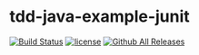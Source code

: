 # tdd-java-example-junit

[![Build Status](https://travis-ci.org/sahaz/tdd-java-example-junit.svg?branch=master)](https://travis-ci.org/sahaz/tdd-java-example-junit)
[![license](https://img.shields.io/github/license/mashape/apistatus.svg)](https://github.com/sahaz/tdd-java-example-junit)
[![Github All Releases](https://img.shields.io/github/downloads/sahaz/tdd-java-example-junit/total.svg)](https://github.com/sahaz/tdd-java-example-junit)
